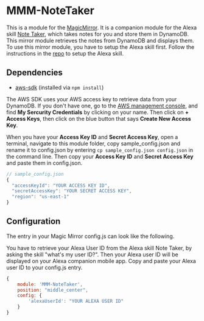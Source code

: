 # MMM-NoteTaker

This is a module for the [MagicMirror](https://github.com/MichMich/MagicMirror). It is a companion module for the Alexa skill [Note Taker](https://github.com/joanaz/AS-NoteTaker), which takes notes for you and store them in DynamoDB. This mirror module retrieves the notes from DynamoDB and displays them. To use this mirror module, you have to setup the Alexa skill first. Follow the instructions in the [repo](https://github.com/joanaz/AS-NoteTaker) to setup the Alexa skill. 


## Dependencies

- [aws-sdk](https://github.com/aws/aws-sdk-js) (installed via `npm install`)

The AWS SDK uses your AWS access key to retrieve data from your DynamoDB. If you don't have one, go to the [AWS management console](https://console.aws.amazon.com/iam/home?region=us-east-1#/security_credential), and find __My Sercurity Credentials__ by clicking on your name. Then click on __+ Access Keys__, then click on the blue button that says __Create New Access Key__. 

When you have your __Access Key ID__ and __Secret Access Key__, open a terminal, navigate to this module folder, copy sample_config.json and rename it to config.json by entering `cp sample_config.json config.json` in the command line. Then copy your __Access Key ID__ and __Secret Access Key__ and paste them in config.json.

```Javascript
// sample_config.json
{
  "accessKeyId": "YOUR ACCESS KEY ID",
  "secretAccessKey": "YOUR SECRET ACCESS KEY",
  "region": "us-east-1"
}
```


## Configuration

The entry in your Magic Mirror config.js can look like the following. 

You have to retrieve your Alexa User ID from the Alexa skill Note Taker, by asking the skill "what's my user ID?". Then your Alexa user ID will be displayed on your Alexa companion mobile app. Copy and paste your Alexa user ID to your config.js entry.

```Javascript
{
    module: 'MMM-NoteTaker',
    position: "middle_center",
    config: {
        'alexaUserId': "YOUR ALEXA USER ID"
    }
}
```

